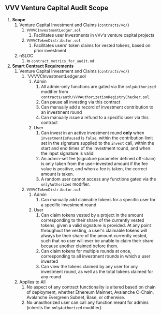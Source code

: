 ## VVV Venture Capital Audit Scope

1. **Scope** 
	1. Venture Capital Investment and Claims (`contracts/vc/`)
		1.  `VVVVCInvestmentLedger.sol`
			1. Facilitates user investments in vVv's venture capital projects
		2.  `VVVVCTokenDistributor.sol`
			1. Facilitates users' token claims for vested tokens, based on prior investment
	3. nSLOC
		1. in `contract_metrics_for_audit.md`
2. **Smart Contract Requirements**
	1. Venture Capital Investment and Claims (`contracts/vc/`)
		1. `VVVVCInvestmentLedger.sol
			1. Admin
				1. All admin-only functions are gated via the `onlyAuthorized` modifier from `contracts/auth/VVVAuthorizationRegistryChecker.sol`.
				2. Can pause all investing via this contract
				3. Can manually add a record of investment contribution to an investment round
				4. Can manually issue a refund to a specific user via this contract
			2. User
				1. Can invest in an active investment round **only** when `investmentIsPaused` is `false`, within the contribution limit set in the signature supplied to the `invest` call, within the start and end times of the investment round, and when the input signature is valid
				2. An admin-set fee (signature parameter defined off-chain) is only taken from the user-invested amount if the fee value is positive, and when a fee is taken, the correct amount is taken.
				3. A random user cannot access any functions gated via the `onlyAuthorized` modifier.
		3.  `VVVVCTokenDistributor.sol`
			1. Admin
				1. Can manually add claimable tokens for a specific user for a specific investment round
			2. User
				1. Can claim tokens vested by a project in the amount corresponding to their share of the currently vested tokens, given a valid signature is provided. At any point throughout the vesting, a user's claimable tokens will always be their share of the amount currently vested, such that no user will ever be unable to claim their share because another claimed before them.
				2. Can claim tokens for multiple rounds at once, corresponding to all investment rounds in which a user invested
				3. Can view the tokens claimed by any user for any investment round, as well as the total tokens claimed for any round
	2. Applies to All
		1. No aspect of any contract functionality is altered based on chain of deployment, whether Ethereum Mainnet, Avalanche C-Chain, Avalanche Evergreen Subnet, Base, or otherwise.
		2. No unauthorized user can call any function meant for admins (inherits the `onlyAuthorized` modifier).